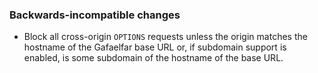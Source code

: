 ### Backwards-incompatible changes

- Block all cross-origin `OPTIONS` requests unless the origin matches the hostname of the Gafaelfar base URL or, if subdomain support is enabled, is some subdomain of the hostname of the base URL.
